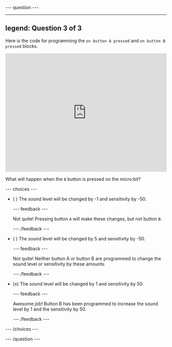
--- question ---

---
legend: Question 3 of 3
---
Here is the code for programming the `on button A pressed` and `on button B pressed` blocks.

<div style="position:relative;height:calc(300px + 5em);width:100%;overflow:hidden;"><iframe style="position:absolute;top:0;left:0;width:100%;height:100%;" src="https://makecode.microbit.org/---codeembed#pub:_W5c2v9CdzPk9" allowfullscreen="allowfullscreen" frameborder="0" sandbox="allow-scripts allow-same-origin"></iframe></div>

What will happen when the `B` button is pressed on the micro:bit?

--- choices ---

- ( ) The sound level will be changed by -1 and sensitivity by -50.


  --- feedback ---

  Not quite! Pressing button `A` will make these changes, but not button `B`.

  --- /feedback ---

- ( ) The sound level will be changed by 5 and sensitivity by -50.

  --- feedback ---

  Not quite! Neither button A or button B are programmed to change the sound level or sensitivity by these amounts.

  --- /feedback ---

- (x) The sound level will be changed by 1 and sensitivity by 50.

  --- feedback ---

  Awesome job! Button B has been programmed to increase the sound level by 1 and the sensitivity by 50.

  --- /feedback ---

--- /choices ---

--- /question ---
